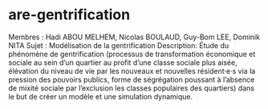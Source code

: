 # are-gentrification

Membres : Hadi ABOU MELHEM, Nicolas BOULAUD, Guy-Bom LEE, Dominik NITA
Sujet : Modélisation de la gentrification
Description: Étude du phénomène de gentrification (processus de transformation économique et sociale au
sein d’un quartier au profit d’une classe sociale plus aisée, élévation du niveau de vie par les nouveaux et nouvelles
résident·e·s via la pression des pouvoirs publics, forme de ségrégation poussant à l’absence de mixité
sociale par l’exclusion les classes populaires des quartiers) dans le but de créer un modèle et une simulation dynamique.










